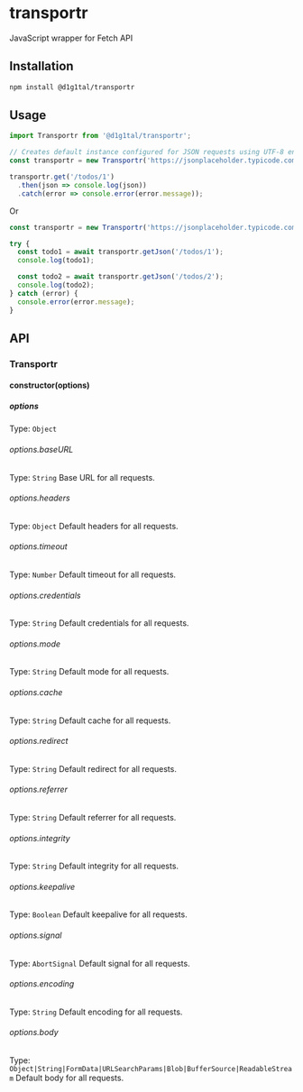 # transportr
JavaScript wrapper for Fetch API
## Installation
```bash
npm install @d1g1tal/transportr
```
## Usage
```javascript
import Transportr from '@d1g1tal/transportr';

// Creates default instance configured for JSON requests using UTF-8 encoding.
const transportr = new Transportr('https://jsonplaceholder.typicode.com', { headers: { [Transportr.RequestHeader.CONTENT_TYPE]: Transportr.MediaType.JSON }, encoding: 'utf-8', });

transportr.get('/todos/1')
  .then(json => console.log(json))
  .catch(error => console.error(error.message));
```
Or

```javascript
const transportr = new Transportr('https://jsonplaceholder.typicode.com');

try {
  const todo1 = await transportr.getJson('/todos/1');
  console.log(todo1);

  const todo2 = await transportr.getJson('/todos/2');
  console.log(todo2);
} catch (error) {
  console.error(error.message);
}
```

## API
### Transportr
#### constructor(options)
##### options
Type: `Object`

###### options.baseURL
Type: `String`
Base URL for all requests.

###### options.headers
Type: `Object`
Default headers for all requests.

###### options.timeout
Type: `Number`
Default timeout for all requests.

###### options.credentials
Type: `String`
Default credentials for all requests.

###### options.mode
Type: `String`
Default mode for all requests.

###### options.cache
Type: `String`
Default cache for all requests.

###### options.redirect
Type: `String`
Default redirect for all requests.

###### options.referrer
Type: `String`
Default referrer for all requests.

###### options.integrity
Type: `String`
Default integrity for all requests.

###### options.keepalive
Type: `Boolean`
Default keepalive for all requests.

###### options.signal
Type: `AbortSignal`
Default signal for all requests.

###### options.encoding
Type: `String`
Default encoding for all requests.

###### options.body
Type: `Object|String|FormData|URLSearchParams|Blob|BufferSource|ReadableStream`
Default body for all requests.